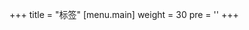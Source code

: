 +++
title = "标签"
[menu.main]
  weight = 30
  pre = '<i aria-hidden="true" class="fas fa-fw fa-tags"></i>'
+++
